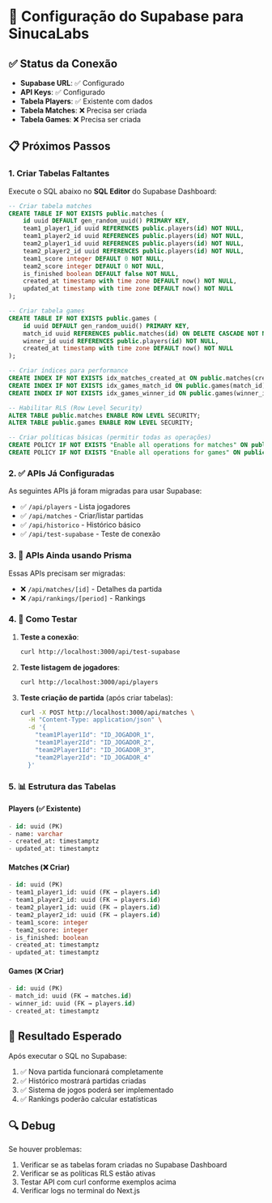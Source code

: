 # 🚀 Configuração do Supabase para SinucaLabs

## ✅ Status da Conexão

- **Supabase URL**: ✅ Configurado
- **API Keys**: ✅ Configurado
- **Tabela Players**: ✅ Existente com dados
- **Tabela Matches**: ❌ Precisa ser criada
- **Tabela Games**: ❌ Precisa ser criada

## 📋 Próximos Passos

### 1. Criar Tabelas Faltantes

Execute o SQL abaixo no **SQL Editor** do Supabase Dashboard:

```sql
-- Criar tabela matches
CREATE TABLE IF NOT EXISTS public.matches (
    id uuid DEFAULT gen_random_uuid() PRIMARY KEY,
    team1_player1_id uuid REFERENCES public.players(id) NOT NULL,
    team1_player2_id uuid REFERENCES public.players(id) NOT NULL,
    team2_player1_id uuid REFERENCES public.players(id) NOT NULL,
    team2_player2_id uuid REFERENCES public.players(id) NOT NULL,
    team1_score integer DEFAULT 0 NOT NULL,
    team2_score integer DEFAULT 0 NOT NULL,
    is_finished boolean DEFAULT false NOT NULL,
    created_at timestamp with time zone DEFAULT now() NOT NULL,
    updated_at timestamp with time zone DEFAULT now() NOT NULL
);

-- Criar tabela games
CREATE TABLE IF NOT EXISTS public.games (
    id uuid DEFAULT gen_random_uuid() PRIMARY KEY,
    match_id uuid REFERENCES public.matches(id) ON DELETE CASCADE NOT NULL,
    winner_id uuid REFERENCES public.players(id) NOT NULL,
    created_at timestamp with time zone DEFAULT now() NOT NULL
);

-- Criar índices para performance
CREATE INDEX IF NOT EXISTS idx_matches_created_at ON public.matches(created_at DESC);
CREATE INDEX IF NOT EXISTS idx_games_match_id ON public.games(match_id);
CREATE INDEX IF NOT EXISTS idx_games_winner_id ON public.games(winner_id);

-- Habilitar RLS (Row Level Security)
ALTER TABLE public.matches ENABLE ROW LEVEL SECURITY;
ALTER TABLE public.games ENABLE ROW LEVEL SECURITY;

-- Criar políticas básicas (permitir todas as operações)
CREATE POLICY IF NOT EXISTS "Enable all operations for matches" ON public.matches FOR ALL USING (true);
CREATE POLICY IF NOT EXISTS "Enable all operations for games" ON public.games FOR ALL USING (true);
```

### 2. ✅ APIs Já Configuradas

As seguintes APIs já foram migradas para usar Supabase:

- ✅ `/api/players` - Lista jogadores
- ✅ `/api/matches` - Criar/listar partidas
- ✅ `/api/historico` - Histórico básico
- ✅ `/api/test-supabase` - Teste de conexão

### 3. 🔧 APIs Ainda usando Prisma

Essas APIs precisam ser migradas:

- ❌ `/api/matches/[id]` - Detalhes da partida
- ❌ `/api/rankings/[period]` - Rankings

### 4. 🧪 Como Testar

1. **Teste a conexão**:

   ```bash
   curl http://localhost:3000/api/test-supabase
   ```

2. **Teste listagem de jogadores**:

   ```bash
   curl http://localhost:3000/api/players
   ```

3. **Teste criação de partida** (após criar tabelas):
   ```bash
   curl -X POST http://localhost:3000/api/matches \
     -H "Content-Type: application/json" \
     -d '{
       "team1Player1Id": "ID_JOGADOR_1",
       "team1Player2Id": "ID_JOGADOR_2",
       "team2Player1Id": "ID_JOGADOR_3",
       "team2Player2Id": "ID_JOGADOR_4"
     }'
   ```

### 5. 📊 Estrutura das Tabelas

#### Players (✅ Existente)

```sql
- id: uuid (PK)
- name: varchar
- created_at: timestamptz
- updated_at: timestamptz
```

#### Matches (❌ Criar)

```sql
- id: uuid (PK)
- team1_player1_id: uuid (FK → players.id)
- team1_player2_id: uuid (FK → players.id)
- team2_player1_id: uuid (FK → players.id)
- team2_player2_id: uuid (FK → players.id)
- team1_score: integer
- team2_score: integer
- is_finished: boolean
- created_at: timestamptz
- updated_at: timestamptz
```

#### Games (❌ Criar)

```sql
- id: uuid (PK)
- match_id: uuid (FK → matches.id)
- winner_id: uuid (FK → players.id)
- created_at: timestamptz
```

## 🎯 Resultado Esperado

Após executar o SQL no Supabase:

1. ✅ Nova partida funcionará completamente
2. ✅ Histórico mostrará partidas criadas
3. ✅ Sistema de jogos poderá ser implementado
4. ✅ Rankings poderão calcular estatísticas

## 🔍 Debug

Se houver problemas:

1. Verificar se as tabelas foram criadas no Supabase Dashboard
2. Verificar se as políticas RLS estão ativas
3. Testar API com curl conforme exemplos acima
4. Verificar logs no terminal do Next.js
